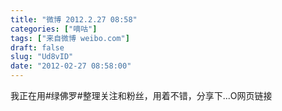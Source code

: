 ```yaml
---
title: "微博 2012.2.27 08:58"
categories: ["嘀咕"]
tags: ["来自微博 weibo.com"]
draft: false
slug: "Ud8vID"
date: "2012-02-27 08:58:00"
---
```


<p>我正在用#绿佛罗#整理关注和粉丝，用着不错，分享下...O网页链接 ​​​​</p>
